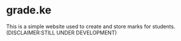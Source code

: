 # grade.ke
This is a simple website used to create and store marks for students. (DISCLAIMER:STILL UNDER DEVELOPMENT)
